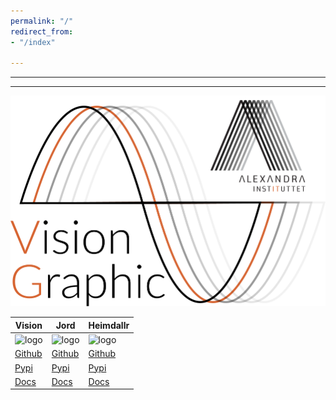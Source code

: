 ```yaml
---
permalink: "/"
redirect_from:
- "/index"

---
```

---

---
[![Github](https://raw.githubusercontent.com/aivclab/aivclab.github.io/master/uploads/tegning.svg)](https://github.com/aivclab)

| __Vision__ | __Jord__ | __Heimdallr__ |
|---|---|---|
| ![logo](https://media.githubusercontent.com/media/aivclab/vision/master/.github/images/header.png)| ![logo](https://media.githubusercontent.com/aivclab/jord/master/.github/images/jord.svg) | ![logo](https://media.githubusercontent.com/aivclab/heimdallr/master/.github/images/horn.svg.svg) |
| [Github](https://github.com/aivclab/vision) | [Github](https://github.com/aivclab/jord) | [Github](https://github.com/aivclab/heimdallr) |
| [Pypi](https://pypi.org/project/neodroidvision) | [Pypi](https://pypi.org/project/jord) | [Pypi](https://pypi.org/project/heimdallr) |
| [Docs](https://aivclab.github.io/vision/github/html/index.html) | [Docs](https://aivclab.github.io/jord/github/html/index.html) | [Docs](https://aivclab.github.io/heimdallr/github/html/index.html) |